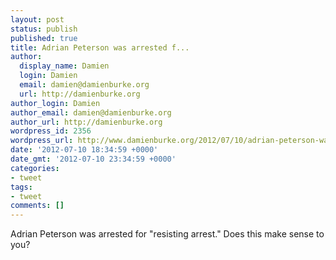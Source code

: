 ```yaml
---
layout: post
status: publish
published: true
title: Adrian Peterson was arrested f...
author:
  display_name: Damien
  login: Damien
  email: damien@damienburke.org
  url: http://damienburke.org
author_login: Damien
author_email: damien@damienburke.org
author_url: http://damienburke.org
wordpress_id: 2356
wordpress_url: http://www.damienburke.org/2012/07/10/adrian-peterson-was-arrested-f/
date: '2012-07-10 18:34:59 +0000'
date_gmt: '2012-07-10 23:34:59 +0000'
categories:
- tweet
tags:
- tweet
comments: []
---
```

<p>Adrian Peterson was arrested for "resisting arrest." Does this make sense to you?</p>
